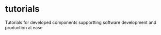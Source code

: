 # tutorials
Tutorials for developed components supportting software development and production at ease
